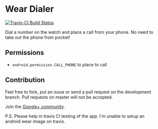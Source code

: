 
# Wear Dialer
[![Travis-CI Build Status](https://travis-ci.org/chipset95/WearDialer.svg?branch=development)](https://travis-ci.org/chipset95/WearDialer)

Dial a number on the watch and place a call from your phone. No need to take out the phone from pocket!

## Permissions

- `android.permission.CALL_PHONE` to place to call

## Contribution

Feel free to fork, put an issue or send a pull request on the development branch.
Pull requests on master will not be accepted.

Join the [Google+ community](https://plus.google.com/communities/102020203714396804737).


P.S. Please help in travis CI testing of the app. I'm unable to setup an android wear image on travis.